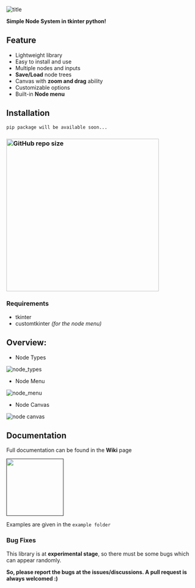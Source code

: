 ![title](https://github.com/Akascape/TkNodeSystem/assets/89206401/9303e1a8-c8ce-4616-891d-671c9f67ed19)

**Simple Node System in tkinter python!**

## Feature
- Lightweight library
- Easy to install and use
- Multiple nodes and inputs
- **Save/Load** node trees
- Canvas with **zoom and drag** ability
- Customizable options
- Built-in **Node menu**

## Installation
```
pip package will be available soon...
```
### [<img alt="GitHub repo size" src="https://img.shields.io/github/repo-size/Akascape/CTkCTkNodeSystem?&color=green&label=Download%20Source%20Code&logo=Python&logoColor=yellow&style=for-the-badge"  width="400">](https://github.com/Akascape/CTkNodeSystem/archive/refs/heads/main.zip)

### Requirements
- tkinter
- customtkinter _(for the node menu)_

## Overview:

- Node Types

![node_types](https://github.com/Akascape/TkNodeSystem/assets/89206401/19295825-daba-44c9-b80e-0f5dc9e00a0a)

- Node Menu

![node_menu](https://github.com/Akascape/TkNodeSystem/assets/89206401/62ef4115-982e-4df2-9ad0-6626f43ca459)

- Node Canvas

![node canvas](https://github.com/Akascape/TkNodeSystem/assets/89206401/e2425f05-45ac-4831-9273-7fe673895755)

## Documentation
Full documentation can be found in the **Wiki** page

[<img src="https://img.shields.io/badge/View-Docs-informational?&color=yellow&style=for-the-badge" width="150">]()

Examples are given in the `example folder`

### Bug Fixes
This library is at **experimental stage**, so there must be some bugs which can appear randomly.

**So, please report the bugs at the issues/discussions. A pull request is always welcomed :)**
